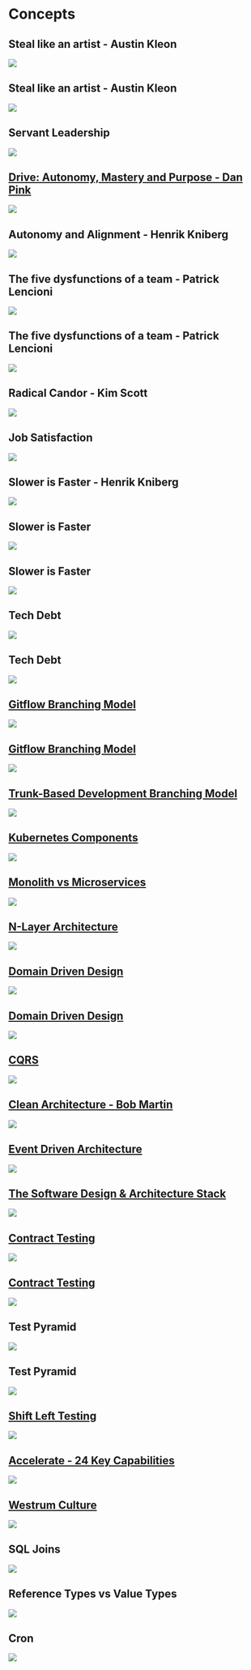 # Concepts

## Steal like an artist - Austin Kleon 
![](/images/steal-like-an-artist-1.jpg)

## Steal like an artist - Austin Kleon 
![](/images/steal-like-an-artist-2.gif)

## Servant Leadership
![](/images/servant-leadership.jpg)

## [Drive: Autonomy, Mastery and Purpose - Dan Pink](https://www.youtube.com/watch?v=rrkrvAUbU9Y)
![](/images/drive.jpg)

## Autonomy and Alignment - Henrik Kniberg 
![](/images/autonomy-and-alignment-henrik-kniberg.PNG)

## The five dysfunctions of a team - Patrick Lencioni 
![](/images/five-dysfunctions-1.jpg)

## The five dysfunctions of a team - Patrick Lencioni 
![](/images/five-dysfunctions-2.jpg)

## Radical Candor - Kim Scott 
![](/images/radical-candor.jpg)

## Job Satisfaction
![](/images/job-satisfaction.jpg)

## Slower is Faster - Henrik Kniberg 
![](/images/slower-is-faster.jpg)

## Slower is Faster 
![](/images/slower-is-faster-2.jpg)

## Slower is Faster 
![](/images/slower-is-faster-3.jpg)

## Tech Debt 
![](/images/tech-debt-2.png)

## Tech Debt 
![](/images/tech-debt.png)

## [Gitflow Branching Model](https://www.atlassian.com/git/tutorials/comparing-workflows/gitflow-workflow)
![](/images/gitflow-branching-model.svg)

## [Gitflow Branching Model](https://www.toptal.com/software/trunk-based-development-git-flow)
![](/images/gitflow-branching-model.PNG)

## [Trunk-Based Development Branching Model](https://www.toptal.com/software/trunk-based-development-git-flow)
![](/images/trunk-based-development-branching-model.PNG)

## [Kubernetes Components](https://kubernetes.io/docs/concepts/overview/components/)
![](/images/kubernetes-components.svg)

## [Monolith vs Microservices](https://www.flagship.io/migrating-from-monolith-to-microservices/)
![](/images/monolith-vs-microservices.png)

## [N-Layer Architecture](https://makeitnew.io/n-layer-architecture-in-a-multi-project-solution-d72604f0e030)
![](/images/n-layer-architecture.png)

## [Domain Driven Design](https://khalilstemmler.com/articles/domain-driven-design-intro/#building-blocks)
![](/images/domain-driven-design.svg)

## [Domain Driven Design](https://docs.microsoft.com/en-us/dotnet/architecture/microservices/microservice-ddd-cqrs-patterns/ddd-oriented-microservice)
![](/images/domain-driven-design-microservice.png)

## [CQRS](https://www.c-sharpcorner.com/article/implementing-cqrs-with-mediatr-in-asp-net-core-application/)
![](/images/CQRS.png)

## [Clean Architecture - Bob Martin](https://nishanc.medium.com/clean-architecture-net-core-part-1-introduction-e70e1c49ef6)
![](/images/clean-architecture.jpg)

## [Event Driven Architecture](https://www.linkedin.com/pulse/event-driven-architecture-using-kafka-kunal-mohanta/)
![](/images/event-driven-architecture.png)

## [The Software Design & Architecture Stack](https://khalilstemmler.com/articles/software-design-architecture/full-stack-software-design/)
![](/images/software-design-stack.jpg)

## [Contract Testing](https://www.youtube.com/watch?v=IetyhDr48RI)
![](/images/contract-testing-2.png)

## [Contract Testing](https://www.youtube.com/watch?v=KPu5VK8AP4E)
![](/images/contract-testing.PNG)

## Test Pyramid
![](/images/test-pyramid.png)

## Test Pyramid
![](/images/test-pyramid-2.png)

## [Shift Left Testing](https://www.browserstack.com/guide/what-is-shift-left-testing)
![](/images/shifting-left.jpg)

## [Accelerate - 24 Key Capabilities](https://tdevroome.medium.com/book-summary-accelerate-c531efe4c34c)
![](/images/accelerate-24-key-capabilities.webp)

## [Westrum Culture](https://itrevolution.com/articles/westrums-organizational-model-in-tech-orgs/)
![](/images/westrum-culture.png)

## SQL Joins
![](/images/sql-joins.jpg)

## Reference Types vs Value Types
![](/images/reference-types-vs-value-types.gif)

## Cron
![](/images/cron.jpg)
